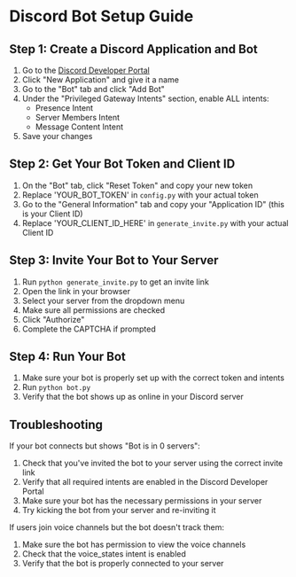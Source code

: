 # Discord Bot Setup Guide

## Step 1: Create a Discord Application and Bot

1. Go to the [Discord Developer Portal](https://discord.com/developers/applications)
2. Click "New Application" and give it a name
3. Go to the "Bot" tab and click "Add Bot"
4. Under the "Privileged Gateway Intents" section, enable ALL intents:
   - Presence Intent
   - Server Members Intent
   - Message Content Intent
5. Save your changes

## Step 2: Get Your Bot Token and Client ID

1. On the "Bot" tab, click "Reset Token" and copy your new token
2. Replace 'YOUR_BOT_TOKEN' in `config.py` with your actual token
3. Go to the "General Information" tab and copy your "Application ID" (this is your Client ID)
4. Replace 'YOUR_CLIENT_ID_HERE' in `generate_invite.py` with your actual Client ID

## Step 3: Invite Your Bot to Your Server

1. Run `python generate_invite.py` to get an invite link
2. Open the link in your browser
3. Select your server from the dropdown menu
4. Make sure all permissions are checked
5. Click "Authorize"
6. Complete the CAPTCHA if prompted

## Step 4: Run Your Bot

1. Make sure your bot is properly set up with the correct token and intents
2. Run `python bot.py`
3. Verify that the bot shows up as online in your Discord server

## Troubleshooting

If your bot connects but shows "Bot is in 0 servers":
1. Check that you've invited the bot to your server using the correct invite link
2. Verify that all required intents are enabled in the Discord Developer Portal
3. Make sure your bot has the necessary permissions in your server
4. Try kicking the bot from your server and re-inviting it

If users join voice channels but the bot doesn't track them:
1. Make sure the bot has permission to view the voice channels
2. Check that the voice_states intent is enabled
3. Verify that the bot is properly connected to your server